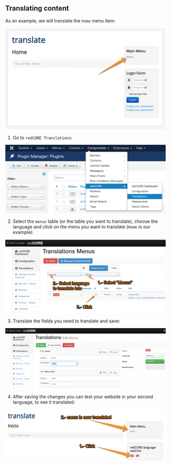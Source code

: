 ## Translating content

As an example, we will translate the `home` menu item:

<img src="./assets/img/translation/20.png" class="example" />

1. Go to `redCORE Translations`:

<img src="./assets/img/translation/01.png" class="example" />

2. Select the `menus` table (or the table you want to translate), choose the language and click on the menu you want to translate (`Home` in our example):

<img src="./assets/img/translation/21.png" class="example" />

3. Translate the fields you need to translate and save:

<img src="./assets/img/translation/22.png" class="example" />

4. After saving the changes you can test your website in your second language, to see it translated:

<img src="./assets/img/translation/23.png" class="example" />
